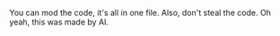 You can mod the code, it's all in one file. Also, don't steal the code.
Oh yeah, this was made by AI.
